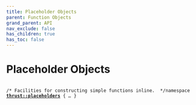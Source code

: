 ```yaml
---
title: Placeholder Objects
parent: Function Objects
grand_parent: API
nav_exclude: false
has_children: true
has_toc: false
---
```


# Placeholder Objects

<code class="doxybook">
<span class="doxybook-comment">/* Facilities for constructing simple functions inline.  */</span><span>namespace <b><a href="{{ site.baseurl }}/api/namespaces/namespacethrust_1_1placeholders.html">thrust::placeholders</a></b> { <i>…</i> }</span>
</code>

